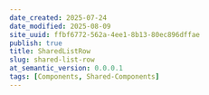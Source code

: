 ```yaml
---
date_created: 2025-07-24
date_modified: 2025-08-09
site_uuid: ffbf6772-562a-4ee1-8b13-80ec896dffae
publish: true
title: SharedListRow
slug: shared-list-row
at_semantic_version: 0.0.0.1
tags: [Components, Shared-Components]
---
```

